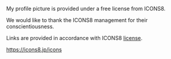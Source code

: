 My profile picture is provided under a free license from ICONS8.

We would like to thank the ICONS8 management for their conscientiousness.

Links are provided in accordance with ICONS8 [license](https://intercom.help/icons8-7fb7577e8170/en/articles/5534926-universal-multimedia-license-agreement-for-icons8).

https://icons8.jp/icons

